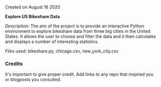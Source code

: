 Created on August 16 2020

**Explore US Bikeshare Data**

*Description*: The aim of the project is to provide an interactive Python environment to explore bikeshare data from three big cities in the United States. It allows the user to choose and filter the data and it then calculates and displays a number of interesting statistics.

*Files used*: bikeshare.py, chicago.csv, new_york_city.csv

### Credits
It's important to give proper credit. Add links to any repo that inspired you or blogposts you consulted.

